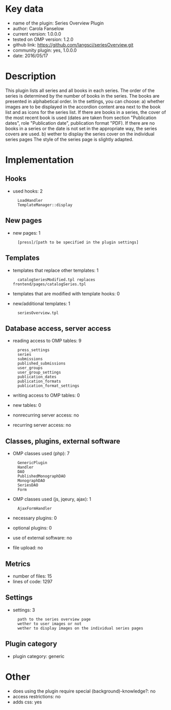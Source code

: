 Key data
============

- name of the plugin: Series Overview Plugin
- author: Carola Fanselow
- current version: 1.0.0.0
- tested on OMP version: 1.2.0
- github link: https://github.com/langsci/seriesOverview.git
- community plugin: yes, 1.0.0.0
- date: 2016/05/17

Description
============

This plugin lists all series and all books in each series. The order of the series is determined by the number of books in the series. The books are presented in alphabetical order. In the settings, you can choose:
a) whether images are to be displayed in the accordion content area next to the book list and as icons for the series list. If there are books in a series, the cover of the most recent book is used (dates are taken from section "Publication dates", role "Publication date", publication format "PDF). If there are no books in a series or the date is not set in the appropriate way, the series covers are used.
b) wether to display the series cover on the individual series pages
The style of the series page is slightly adapted.
 
Implementation
================

Hooks
-----
- used hooks: 2

		LoadHandler
		TemplateManager::display

New pages
------
- new pages: 1

		[press]/[path to be specified in the plugin settings]

Templates
---------
- templates that replace other templates: 1

		catalogSeriesModified.tpl replaces frontend/pages/catalogSeries.tpl

- templates that are modified with template hooks: 0
- new/additional templates: 1

		seriesOverview.tpl

Database access, server access
-----------------------------
- reading access to OMP tables: 9

		press_settings
		series
		submissions
		published_submissions
		user_groups
		user_group_settings
		publication_dates
		publication_formats
		publication_format_settings

- writing access to OMP tables: 0
- new tables: 0
- nonrecurring server access: no
- recurring server access: no
 
Classes, plugins, external software
-----------------------
- OMP classes used (php): 7
	
		GenericPlugin
		Handler
		DAO
		PublishedMonographDAO
		MonographDAO
		SeriesDAO
		Form

- OMP classes used (js, jqeury, ajax): 1

		AjaxFormHandler

- necessary plugins: 0
- optional plugins: 0
- use of external software: no
- file upload: no
 
Metrics
--------
- number of files: 15
- lines of code: 1297

Settings
--------
- settings: 3

		path to the series overview page
		wether to user images or not
		wether to display images on the individual series pages

Plugin category
----------
- plugin category: generic

Other
=============
- does using the plugin require special (background)-knowledge?: no
- access restrictions: no
- adds css: yes




